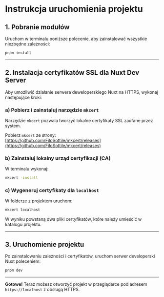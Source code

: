 # Instrukcja uruchomienia projektu

## 1. Pobranie modułów

Uruchom w terminalu poniższe polecenie, aby zainstalować wszystkie niezbędne zależności:

```bash
pnpm install
```

---

## 2. Instalacja certyfikatów SSL dla Nuxt Dev Server

Aby umożliwić działanie serwera deweloperskiego Nuxt na HTTPS, wykonaj następujące kroki:

### a) Pobierz i zainstaluj narzędzie `mkcert`

Narzędzie `mkcert` pozwala tworzyć lokalne certyfikaty SSL zaufane przez system.

Pobierz `mkcert` ze strony:  
[https://github.com/FiloSottile/mkcert/releases](https://github.com/FiloSottile/mkcert/releases)

### b) Zainstaluj lokalny urząd certyfikacji (CA)

W terminalu wykonaj:

```bash
mkcert -install
```

### c) Wygeneruj certyfikaty dla `localhost`

W folderze z projektem uruchom:

```bash
mkcert localhost
```

W wyniku powstaną dwa pliki certyfikatów, które należy umieścić w katalogu projektu.

---

## 3. Uruchomienie projektu

Po zainstalowaniu zależności i certyfikatów, uruchom serwer developerski Nuxt poleceniem:

```bash
pnpm dev
```

---

**Gotowe!** Teraz możesz otworzyć projekt w przeglądarce pod adresem `https://localhost` z obsługą HTTPS.
